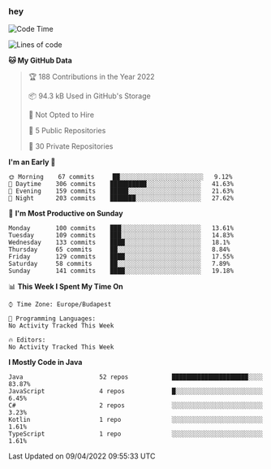 ### hey

<!--START_SECTION:waka-->
![Code Time](http://img.shields.io/badge/Code%20Time-653%20hrs%207%20mins-blue)

![Lines of code](https://img.shields.io/badge/From%20Hello%20World%20I%27ve%20Written-485%20Thousand%20lines%20of%20code-blue)

**🐱 My GitHub Data** 

> 🏆 188 Contributions in the Year 2022
 > 
> 📦 94.3 kB Used in GitHub's Storage 
 > 
> 🚫 Not Opted to Hire
 > 
> 📜 5 Public Repositories 
 > 
> 🔑 30 Private Repositories  
 > 
**I'm an Early 🐤** 

```text
🌞 Morning    67 commits     ██░░░░░░░░░░░░░░░░░░░░░░░   9.12% 
🌆 Daytime    306 commits    ██████████░░░░░░░░░░░░░░░   41.63% 
🌃 Evening    159 commits    █████░░░░░░░░░░░░░░░░░░░░   21.63% 
🌙 Night      203 commits    ███████░░░░░░░░░░░░░░░░░░   27.62%

```
📅 **I'm Most Productive on Sunday** 

```text
Monday       100 commits    ███░░░░░░░░░░░░░░░░░░░░░░   13.61% 
Tuesday      109 commits    ███░░░░░░░░░░░░░░░░░░░░░░   14.83% 
Wednesday    133 commits    ████░░░░░░░░░░░░░░░░░░░░░   18.1% 
Thursday     65 commits     ██░░░░░░░░░░░░░░░░░░░░░░░   8.84% 
Friday       129 commits    ████░░░░░░░░░░░░░░░░░░░░░   17.55% 
Saturday     58 commits     ██░░░░░░░░░░░░░░░░░░░░░░░   7.89% 
Sunday       141 commits    ████░░░░░░░░░░░░░░░░░░░░░   19.18%

```


📊 **This Week I Spent My Time On** 

```text
⌚︎ Time Zone: Europe/Budapest

💬 Programming Languages: 
No Activity Tracked This Week

🔥 Editors: 
No Activity Tracked This Week

```

**I Mostly Code in Java** 

```text
Java                     52 repos            █████████████████████░░░░   83.87% 
JavaScript               4 repos             █░░░░░░░░░░░░░░░░░░░░░░░░   6.45% 
C#                       2 repos             ░░░░░░░░░░░░░░░░░░░░░░░░░   3.23% 
Kotlin                   1 repo              ░░░░░░░░░░░░░░░░░░░░░░░░░   1.61% 
TypeScript               1 repo              ░░░░░░░░░░░░░░░░░░░░░░░░░   1.61%

```



 Last Updated on 09/04/2022 09:55:33 UTC
<!--END_SECTION:waka-->
